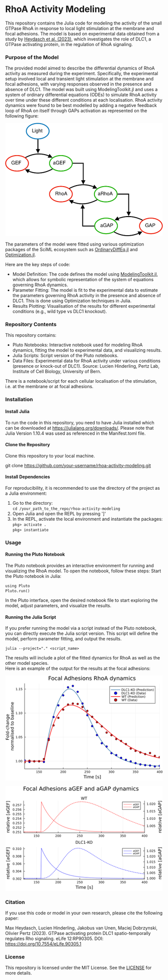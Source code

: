# RhoA Activity Modeling

This repository contains the Julia code for modeling the activity of the small GTPase RhoA in response to local light stimulation at the membrane and focal adhesions. 
The model is based on experimental data obtained from a study by [Heydasch et al. (2023)](https://doi.org/10.7554/eLife.90305.1), which investigates the role of DLC1, a GTPase activating protein, in the regulation of RhoA signaling.

### Purpose of the Model

The provided model aimed to describe the differential dynamics of RhoA activity as measured during the experiment. Specifically, the experimental setup involved local and transient light 
stimulation at the membrane and focal adhesions, with varying responses observed in the presence and absence of DLC1. The model was built using ModelingToolkit.jl and uses a system of 
ordinary differential equations (ODEs) to simulate RhoA activity over time under these different conditions at each localisation. RhoA activity dynamics were found to be best modelled 
by adding a negative feedback loop of RhoA on itself through GAPs activation as represented on the following figure:

![Alt text](./model_schematics.svg)

The parameters of the model were fitted using various optimization packages of the SciML ecosystem such as [OrdinaryDiffEq.jl](https://docs.sciml.ai/OrdinaryDiffEq/stable/) 
and [Optimization.jl](https://docs.sciml.ai/Optimization/stable/).

Here are the key steps of code:
- Model Definition: The code defines the model using [ModelingToolkit.jl](https://docs.sciml.ai/ModelingToolkit/stable/), which allows for symbolic representation of the system of equations governing RhoA dynamics.
- Parameter Fitting: The model is fit to the experimental data to estimate the parameters governing RhoA activity in the presence and absence of DLC1.
  This is done using Optimization techniques in Julia.
- Results Plotting: Visualisation of the results for different experimental conditions (e.g., wild type vs DLC1 knockout).

### Repository Contents

This repository contains:

- Pluto Notebooks: Interactive notebook used for modeling RhoA dynamics, fitting the model to experimental data, and visualizing results.
- Julia Scripts:
  Script version of the Pluto notebooks.
- Data Files:
  Experimental data for RhoA activity under various conditions (presence or knock-out of DLC1). Source: Lucien Hinderling, Pertz Lab, Institute of Cell Biology, University of Bern.

There is a notebook/script for each cellular localisation of the stimulation, i.e. at the membrane or at focal adhesions.

### Installation

#### Install Julia
To run the code in this repository, you need to have Julia installed which can be downloaded at https://julialang.org/downloads/. Please note that Julia Version 1.10.4 was used as referenced
in the Manifest.toml file.

#### Clone the Repository

Clone this repository to your local machine.

git clone https://github.com/your-username/rhoa-activity-modeling.git

#### Install Dependencies
For reproducibility, it is recommended to use the directory of the project as a Julia environment: 
1. Go to the directory:  
   `cd /your_path_to_the_repo/rhoa-activity-modeling`
2. Open Julia and open the REPL by pressing ']'  
3. In the REPL, activate the local environment and instantiate the packages:  
   `pkg> activate .`  
   `pkg> instantiate`

### Usage
#### Running the Pluto Notebook

The Pluto notebook provides an interactive environment for running and visualizing the RhoA model. To open the notebook, follow these steps:
Start the Pluto notebook in Julia:  

    using Pluto
    Pluto.run()

In the Pluto interface, open the desired notebook file to start exploring the model, adjust parameters, and visualize the results.

#### Running the Julia Script

If you prefer running the model via a script instead of the Pluto notebook, you can directly execute the Julia script version. This script will 
define the model, perform parameter fitting, and output the results.

    julia --project="." <script_name>

The results will include a plot of the fitted dynamics for RhoA as well as the other model species.  
Here is an example of the output for the results at the focal adhesions:  



![Alt text](./FA_plot.svg)  

  
![Alt text](./FA_all_plot_sharex.svg)


### Citation
If you use this code or model in your own research, please cite the following paper:

Max Heydasch, Lucien Hinderling, Jakobus van Unen, Maciej Dobrzynski, Olivier Pertz (2023). GTPase activating protein DLC1 spatio-temporally regulates Rho signaling. 
eLife 12:RP90305. DOI: https://doi.org/10.7554/eLife.90305.1 

### License

This repository is licensed under the MIT License. See the [LICENSE](./LICENSE.txt) for more details.
